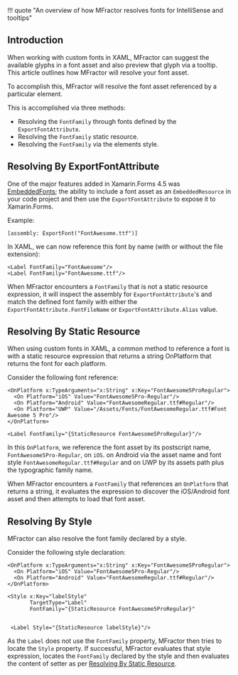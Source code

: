!!! quote "An overview of how MFractor resolves fonts for IntelliSense and tooltips"

## Introduction

When working with custom fonts in XAML, MFractor can suggest the available glyphs in a font asset and also preview that glyph via a tooltip. This article outlines how MFractor will resolve your font asset.

To accomplish this, MFractor will resolve the font asset referenced by a particular element.

This is accomplished via three methods:

 * Resolving the `FontFamily` through fonts defined by the `ExportFontAttribute`.
 * Resolving the `FontFamily` static resource.
 * Resolving the `FontFamily` via the elements style.

## Resolving By ExportFontAttribute

One of the major features added in Xamarin.Forms 4.5 was [EmbeddedFonts](https://devblogs.microsoft.com/xamarin/embedded-fonts-xamarin-forms/); the ability to include a font asset as an `EmbeddedResource` in your code project and then use the `ExportFontAttribute` to expose it to Xamarin.Forms.

Example:
```
[assembly: ExportFont("FontAwesome.ttf")]
```

In XAML, we can now reference this font by name (with or without the file extension):

```
<Label FontFamily="FontAwesome"/>
<Label FontFamily="FontAwesome.ttf"/>
```

When MFractor encounters a `FontFamily` that is not a static resource expression, it will inspect the assembly for `ExportFontAttribute`'s and match the defined font family with either the `ExportFontAttribute.FontFileName` or `ExportFontAttribute.Alias` value.

## Resolving By Static Resource

When using custom fonts in XAML, a common method to reference a font is with a static resource expression that returns a string OnPlatform that returns the font for each platform.

Consider the following font reference:

```
<OnPlatform x:TypeArguments="x:String" x:Key="FontAwesome5ProRegular">
  <On Platform="iOS" Value="FontAwesome5Pro-Regular"/>
  <On Platform="Android" Value="FontAwesomeRegular.ttf#Regular"/>
  <On Platform="UWP" Value="/Assets/Fonts/FontAwesomeRegular.ttf#Font Awesome 5 Pro"/>
</OnPlatform>

<Label FontFamily="{StaticResource FontAwesome5ProRegular}"/>
```

In this `OnPlatform`, we reference the font asset by its postscript name, `FontAwesome5Pro-Regular`, on `iOS`. on Android via the asset name and font style `FontAwesomeRegular.ttf#Regular` and on UWP by its assets path plus the typographic family name.

When MFractor encounters a `FontFamily` that references an `OnPlatform` that returns a string, it evaluates the expression to discover the iOS/Android font asset and then attempts to load that font asset.

## Resolving By Style

MFractor can also resolve the font family declared by a style.

Consider the following style declaration:

```
<OnPlatform x:TypeArguments="x:String" x:Key="FontAwesome5ProRegular">
  <On Platform="iOS" Value="FontAwesome5Pro-Regular"/>
  <On Platform="Android" Value="FontAwesomeRegular.ttf#Regular"/>
</OnPlatform>

<Style x:Key="labelStyle"
       TargetType="Label"
       FontFamily="{StaticResource FontAwesome5ProRegular}"


 <Label Style="{StaticResource labelStyle}"/>
```

As the `Label` does not use the `FontFamily` property, MFractor then tries to locate the `Style` property. If successful, MFractor evaluates that style expression, locates the `FontFamily` declared by the style and then evaluates the content of setter as per [Resolving By Static Resource](#resolving-by-static-resource).
